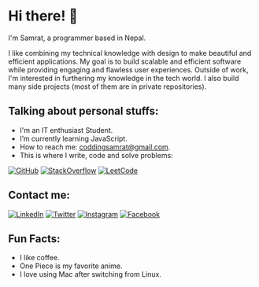 # Hi there! 🙋

I'm Samrat, a programmer based in Nepal.

I like combining my technical knowledge with design to make beautiful and efficient applications. My goal is to build scalable and efficient software while providing engaging and flawless user experiences.
Outside of work, I'm interested in furthering my knowledge in the tech world. I also build many side projects (most of them are in private repositories).

## Talking about personal stuffs:

- I'm an IT enthusiast Student.
- I’m currently learning JavaScript.
- How to reach me: coddingsamrat@gmail.com.
- This is where I write, code and solve problems:

[![GitHub](https://img.icons8.com/fluent/48/000000/github.png)](https://www.github.com/samratyeager)
[![StackOverflow](https://img.icons8.com/fluent/48/000000/stackoverflow.png)](https://stackoverflow.com/users/27024310/samratstha)
[![LeetCode](https://img.icons8.com/fluent/48/000000/leetcode.png)](https://leetcode.com/u/samratsthnee)

## Contact me:

[![LinkedIn](https://img.icons8.com/fluent/48/000000/linkedin.png)](https://www.linkedin.com/in/samratyeager)
[![Twitter](https://img.icons8.com/fluent/48/000000/twitter.png)](https://twitter.com/samratsthaa)
[![Instagram](https://img.icons8.com/fluent/48/000000/instagram-new.png)](https://www.instagram.com/neee_sm)
[![Facebook](https://img.icons8.com/fluent/48/000000/facebook-new.png)](https://www.facebook.com/samratyeager)

## Fun Facts:

- I like coffee.
- One Piece is my favorite anime.
- I love using Mac after switching from Linux.
